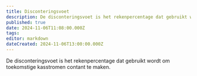 ```yaml
---
title: Disconteringsvoet
description: De disconteringsvoet is het rekenpercentage dat gebruikt wordt om toekomstige kasstromen contant te maken.
published: true
date: 2024-11-06T11:08:00.000Z
tags: 
editor: markdown
dateCreated: 2024-11-06T13:00:00.000Z
---
```


De disconteringsvoet is het rekenpercentage dat gebruikt wordt om toekomstige kasstromen contant te maken.